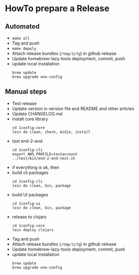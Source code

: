 # HowTo prepare a Release

## Automated

  - `make all`
  - Tag and push
  - `make depoly`
  - Attach release bundles (`/tmp/1cfg`) in github release
  - Update homebrew-lazy-tools deployment, commit, push
  - update local installation
    ```
    brew update
    brew upgrade one-config
    ```


## Manual steps
  - Test release
  - Update version in version file and README and other articles
  - Update CHANGELOG.md
  - install core library
    ```
    cd 1config-core
    lein do clean, check, midje, install
    ```
  - test end-2-end
    ```
    cd 1config-cli
    export AWS_PROFILE=testaccount
    ../test/bin/end-2-end-test.sh
    ```
  - if everything is ok, then
  - build cli packages
    ```
    cd 1config-cli
    lein do clean, bin, package
    ```
  - build UI packages
    ```
    cd 1config-ui
    lein do clean, bin, package
    ```
  - release to clojars
    ```
    cd 1config-core
    lein deploy clojars
    ```
  - Tag and push
  - Attach release bundles (`/tmp/1cfg`) in github release
  - Update homebrew-lazy-tools deployment, commit, push
  - update local installation
    ```
    brew update
    brew upgrade one-config
    ```
